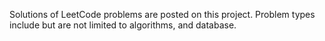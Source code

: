 Solutions of LeetCode problems are posted on this project. Problem types include but are not limited to algorithms, and database.
